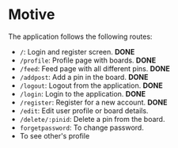 # Motive

The application follows the following routes:

- `/`: Login and register screen. **DONE**
- `/profile`: Profile page with boards. **DONE**
- `/feed`: Feed page with all different pins. **DONE**
- `/addpost`: Add a pin in the board. **DONE**
- `/logout`: Logout from the application. **DONE**
- `/login`: Login to the application. **DONE**
- `/register`: Register for a new account. **DONE**
- `/edit`: Edit user profile or board details.
- `/delete/:pinid`: Delete a pin from the board.
- `forgetpassword`: To change password.
- To see other's profile
